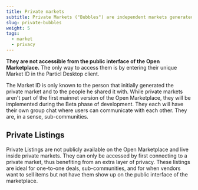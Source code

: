 ```yaml
---
title: Private markets
subtitle: Private Markets ("Bubbles") are independent markets generated and controlled by users 
slug: private-bubbles
weight: 5
tags:
  - market
  - privacy
---
```


**They are not accessible from the public interface of the Open Marketplace.** The only way to access them is by entering their unique Market ID in the Particl Desktop client.

The Market ID is only known to the person that initially generated the private market and to the people he shared it with. While private markets aren't part of the first mainnet version of the Open Marketplace, they will be implemented during the Beta phase of development. They each will have their own group chat where users can communicate with each other. They are, in a sense, sub-communities.


## Private Listings

Private Listings are not publicly available on the Open Marketplace and live inside private markets. They can only be accessed by first connecting to a private market, thus benefiting from an extra layer of privacy. These listings are ideal for one-to-one deals, sub-communities, and for when vendors want to sell items but not have them show up on the public interface of the marketplace. 